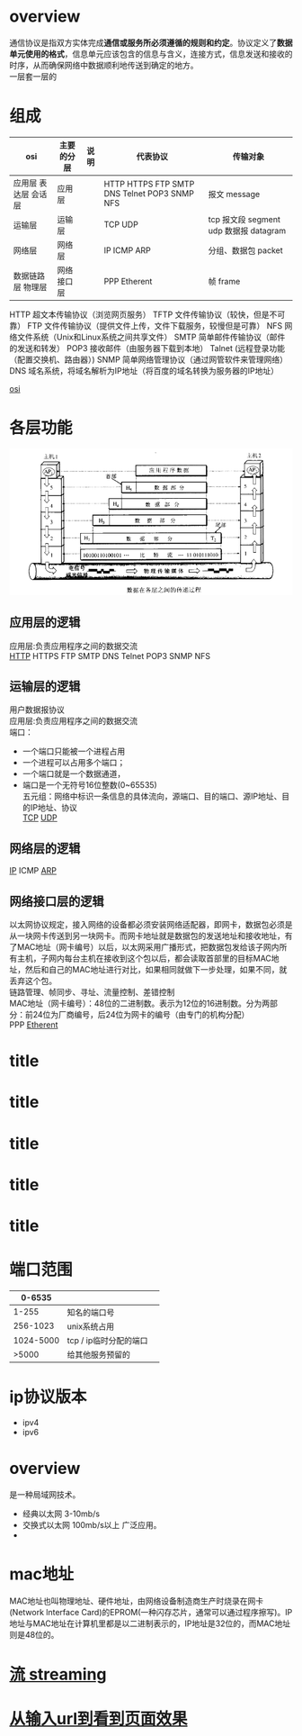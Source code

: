 # overview
通信协议是指双方实体完成**通信或服务所必须遵循的规则和约定**。协议定义了**数据单元使用的格式**，信息单元应该包含的信息与含义，连接方式，信息发送和接收的时序，从而确保网络中数据顺利地传送到确定的地方。  
一层套一层的  

# 组成
|osi|主要的分层|说明|代表协议|传输对象|
|-|-|-|-|-|
|应用层 表达层 会话层|应用层||HTTP HTTPS FTP SMTP DNS Telnet POP3 SNMP NFS|报文 message|
|运输层|运输层||TCP UDP|tcp 报文段 segment  udp 数据报 datagram|
|网络层|网络层||IP ICMP ARP|分组、数据包 packet|
|数据链路层 物理层|网络接口层||PPP Etherent|帧 frame|

HTTP 超文本传输协议（浏览网页服务）
TFTP 文件传输协议（较快，但是不可靠）
FTP 文件传输协议（提供文件上传，文件下载服务，较慢但是可靠）
NFS 网络文件系统（Unix和Linux系统之间共享文件）
SMTP 简单邮件传输协议（邮件的发送和转发）
POP3 接收邮件（由服务器下载到本地）
Talnet (远程登录功能（配置交换机、路由器）)
SNMP 简单网络管理协议（通过网管软件来管理网络）
DNS 域名系统，将域名解析为IP地址（将百度的域名转换为服务器的IP地址）  

[osi](https://cf-assets.www.cloudflare.com/slt3lc6tev37/3L6e3OwCgSWOxp79AJUzXs/bcc453b68a03ae5a83bda4e5453984d1/osi-model-7-layers_zhCN.svg)
# 各层功能
![各层之间的传递过程](./transferProcess.png)  

## 应用层的逻辑
应用层:负责应用程序之间的数据交流  
[HTTP](/communication-protocol/http.html) HTTPS FTP SMTP DNS Telnet POP3 SNMP NFS  

## 运输层的逻辑
用户数据报协议  
应用层:负责应用程序之间的数据交流  
端口：
- 一个端口只能被一个进程占用  
- 一个进程可以占用多个端口；  
- 一个端口就是一个数据通道，  
- 端口是一个无符号16位整数(0~65535)  
五元组：网络中标识一条信息的具体流向，源端口、目的端口、源IP地址、目的IP地址、协议  
[TCP](/communication-protocol/tcp.html) [UDP](/communication-protocol/udp.html)  

## 网络层的逻辑
[IP](/communication-protocol/ip.html) ICMP [ARP](/communication-protocol/arp.html)

## 网络接口层的逻辑
以太网协议规定，接入网络的设备都必须安装网络适配器，即网卡，数据包必须是从一块网卡传送到另一块网卡。而网卡地址就是数据包的发送地址和接收地址，有了MAC地址（网卡编号）以后，以太网采用广播形式，把数据包发给该子网内所有主机，子网内每台主机在接收到这个包以后，都会读取首部里的目标MAC地址，然后和自己的MAC地址进行对比，如果相同就做下一步处理，如果不同，就丢弃这个包。  
链路管理、帧同步、寻址、流量控制、差错控制  
MAC地址（网卡编号）：48位的二进制数。表示为12位的16进制数。分为两部分：前24位为厂商编号，后24位为网卡的编号（由专门的机构分配）  
PPP [Etherent](/communication-protocol/etherent.md)  

# title
# title
# title
# title
# title
# 端口范围
|0-6535|||
|-|-|-|
|1-255|知名的端口号||
|256-1023|unix系统占用||
|1024-5000|tcp / ip临时分配的端口||
|>5000|给其他服务预留的||

# ip协议版本
- ipv4  
- ipv6  

# overview
是一种局域网技术。
- 经典以太网 3-10mb/s  
- 交换式以太网 100mb/s以上 广泛应用。  
-   
# mac地址
MAC地址也叫物理地址、硬件地址，由网络设备制造商生产时烧录在网卡(Network lnterface Card)的EPROM(一种闪存芯片，通常可以通过程序擦写)。IP地址与MAC地址在计算机里都是以二进制表示的，IP地址是32位的，而MAC地址则是48位的。

# [流 streaming](/communication-protocol/streaming.md)

# [从输入url到看到页面效果](/communication-protocol/urlRenderer.html)
